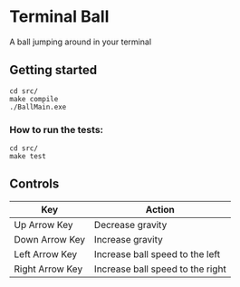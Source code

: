# Terminal Ball

A ball jumping around in your terminal

## Getting started

```
cd src/
make compile
./BallMain.exe
```

### How to run the tests:
```
cd src/
make test
```

## Controls
| Key               | Action     |
| -------------     | ------------- |
| Up Arrow Key      | Decrease gravity |
| Down Arrow Key    | Increase gravity |
| Left Arrow Key    | Increase ball speed to the left |
| Right Arrow Key   | Increase ball speed to the right |
